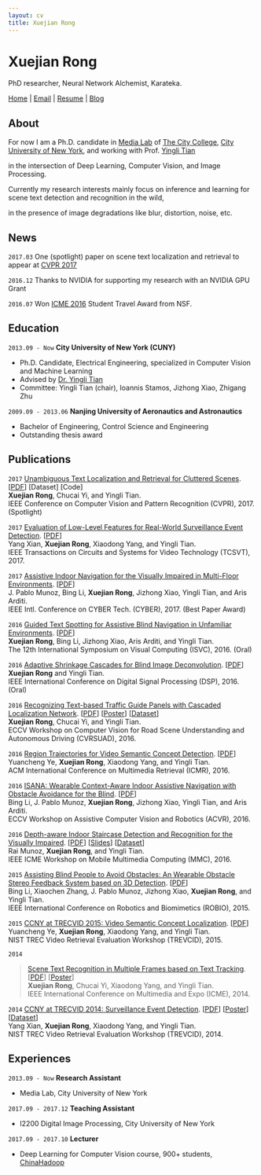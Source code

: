 ```yaml
---
layout: cv
title: Xuejian Rong
---
```

# Xuejian Rong

PhD researcher, Neural Network Alchemist, Karateka.

<div id="webaddress">
<a href="http://xrong.org">Home</a>
| <a href="mailto:xrong@ccny.cuny.edu">Email</a>
| <a href="/resume.pdf">Resume</a>
| <a href="http://xrong.org/blog">Blog</a>
</div>


## About

For now I am a Ph.D. candidate in [Media Lab](http://media-lab.ccny.cuny.edu) of [The City College](http://www.ccny.cuny.edu), [City University of New York](http://cuny.edu), and working with Prof. [Yingli Tian](http://www-ee.ccny.cuny.edu/www/web/yltian/home.html)

in the intersection of Deep Learning, Computer Vision, and Image Processing. 

<!-- Before joining Media Lab, I obtained the B.E. degree from [Nanjing University of Aeronautics and Astronautics](http://iao.nuaa.edu.cn/) in 2013. -->

Currently my research interests mainly focus on inference and learning for scene text detection and recognition in the wild,

in the presence of image degradations like blur, distortion, noise, etc.

## News

`2017.03`
One (spotlight) paper on scene text localization and retrieval to appear at [CVPR 2017](http://cvpr2017.thecvf.com/)

`2016.12`
Thanks to NVIDIA for supporting my research with an NVIDIA GPU Grant

`2016.07`
Won [ICME 2016](http://www.icme2016.org/) Student Travel Award from NSF.


## Education

`2013.09 - Now`
__City University of New York (CUNY)__
- Ph.D. Candidate, Electrical Engineering, specialized in Computer Vision and Machine Learning
- Advised by [Dr. Yingli Tian](http://www-ee.ccny.cuny.edu/www/web/yltian/home.html)
- Committee: Yingli Tian (chair), Ioannis Stamos, Jizhong Xiao, Zhigang Zhu

`2009.09 - 2013.06`
__Nanjing University of Aeronautics and Astronautics__
- Bachelor of Engineering, Control Science and Engineering
- Outstanding thesis award


## Publications

`2017`
[Unambiguous Text Localization and Retrieval for Cluttered Scenes](/publications/cvpr17.pdf).
[[PDF](/publications/cvpr17.pdf)]
[Dataset]
[Code]  
**Xuejian Rong**, Chucai Yi, and Yingli Tian.  
IEEE Conference on Computer Vision and Pattern Recognition (CVPR), 2017. (Spotlight)

`2017`
[Evaluation of Low-Level Features for Real-World Surveillance Event Detection](/publications/tcsvt16.pdf).
[[PDF](/publications/tcsvt16.pdf)]   
Yang Xian, **Xuejian Rong**, Xiaodong Yang, and Yingli Tian.  
IEEE Transactions on Circuits and Systems for Video Technology (TCSVT), 2017.

`2017`
[Assistive Indoor Navigation for the Visually Impaired in Multi-Floor Environments](/publications/cyber17.pdf).
[[PDF](/publications/cyber17.pdf)]  
J. Pablo Munoz, Bing Li, **Xuejian Rong**, Jizhong Xiao, Yingli Tian, and Aris Arditi.  
IEEE Intl. Conference on CYBER Tech. (CYBER), 2017. (Best Paper Award)

`2016`
[Guided Text Spotting for Assistive Blind Navigation in Unfamiliar Environments](/publications/isvc16.pdf).
[[PDF](/publications/isvc16.pdf)]  
**Xuejian Rong**, Bing Li, Jizhong Xiao, Aris Arditi, and Yingli Tian.  
The 12th International Symposium on Visual Computing (ISVC), 2016. (Oral)

`2016`
[Adaptive Shrinkage Cascades for Blind Image Deconvolution](/publications/dsp16.pdf).
[[PDF](/publications/dsp16.pdf)]  
**Xuejian Rong** and Yingli Tian.  
IEEE International Conference on Digital Signal Processing (DSP), 2016. (Oral)

`2016`
[Recognizing Text-based Traffic Guide Panels with Cascaded Localization Network](/publications/rsuad16.pdf).
[[PDF](/publications/rsuad16.pdf)]
[[Poster](/publications/rsuad16_poster.pdf)]
[[Dataset](http://media-lab.ccny.cuny.edu/wordpress/Code/TGPT.zip)]  
**Xuejian Rong**, Chucai Yi, and Yingli Tian.  
ECCV Workshop on Computer Vision for Road Scene Understanding and Autonomous Driving (CVRSUAD), 2016.

`2016`
[Region Trajectories for Video Semantic Concept Detection](/publications/icmr16.pdf).
[[PDF](/publications/icmr16.pdf)]  
Yuancheng Ye, **Xuejian Rong**, Xiaodong Yang, and Yingli Tian.  
ACM International Conference on Multimedia Retrieval (ICMR), 2016.

`2016`
[ISANA: Wearable Context-Aware Indoor Assistive Navigation with Obstacle Avoidance for the Blind](/publications/acvr16.pdf).
[[PDF](/publications/acvr16.pdf)]  
Bing Li, J. Pablo Munoz, **Xuejian Rong**, Jizhong Xiao, Yingli Tian, and Aris Arditi.  
ECCV Workshop on Assistive Computer Vision and Robotics (ACVR), 2016.

`2016`
[Depth-aware Indoor Staircase Detection and Recognition for the Visually Impaired](/publications/mmc16.pdf).
[[PDF](/publications/mmc16.pdf)]
[[Slides](/publications/mmc16_poster.pdf)]
[[Dataset](http://media-lab.ccny.cuny.edu/wordpress/Code/Staircase.zip)]  
Rai Munoz, **Xuejian Rong**, and Yingli Tian.  
IEEE ICME Workshop on Mobile Multimedia Computing (MMC), 2016.

`2015`
[Assisting Blind People to Avoid Obstacles: An Wearable Obstacle Stereo Feedback System based on 3D Detection](/publications/robio15.pdf).
[[PDF](/publications/robio15.pdf)]  
Bing Li, Xiaochen Zhang, J. Pablo Munoz, Jizhong Xiao, **Xuejian Rong**, and Yingli Tian.  
IEEE International Conference on Robotics and Biomimetics (ROBIO), 2015.

`2015`
[CCNY at TRECVID 2015: Video Semantic Concept Localization](/publications/trecvid15.pdf).
[[PDF](/publications/trecvid15.pdf)]  
Yuancheng Ye, **Xuejian Rong**, Xiaodong Yang, and Yingli Tian.  
NIST TREC Video Retrieval Evaluation Workshop (TREVCID), 2015.

`2014`
> [Scene Text Recognition in Multiple Frames based on Text Tracking](/publications/icme14.pdf).
[[PDF](/publications/icme14.pdf)]
[[Poster](/publications/icme14_poster.pdf)]  
**Xuejian Rong**, Chucai Yi, Xiaodong Yang, and Yingli Tian.  
IEEE International Conference on Multimedia and Expo (ICME), 2014.

`2014`
[CCNY at TRECVID 2014: Surveillance Event Detection](/publications/trecvid14.pdf).
[[PDF](/publications/trecvid14.pdf)]
[[Poster](/publications/trecvid14_poster.pdf)]
[[Dataset](http://media-lab.ccny.cuny.edu/wordpress/Code/CCD-Dataset.zip)]  
Yang Xian, **Xuejian Rong**, Xiaodong Yang, and Yingli Tian.  
NIST TREC Video Retrieval Evaluation Workshop (TREVCID), 2014.


<!---
- V Veeriah<sup>*</sup>, __S Zhang__<sup>*</sup>, RS Sutton

` ` 
<sup>*</sup> above denotes equal contribution
--->

## Experiences

`2013.09 - Now`
__Research Assistant__
- Media Lab, City University of New York

`2017.09 - 2017.12`
__Teaching Assistant__
- I2200 Digital Image Processing, City University of New York

`2017.09 - 2017.10`
__Lecturer__
- Deep Learning for Computer Vision course, 900+ students, [ChinaHadoop](chinahadoop.cn)


<!-- ### Footer

Last updated: Jan 2018 -->


